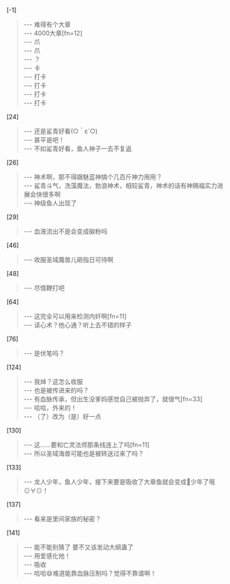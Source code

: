 
[-1] 
>--- 难得有个大章<br>
>--- 4000大章[fn=12]<br>
>--- 爪<br>
>--- 爪<br>
>--- ？<br>
>--- 卡<br>
>--- 打卡<br>
>--- 打卡<br>
>--- 打卡<br>
>--- 打卡<br>

[24] 
>--- 还是鲨青好看(○｀ε´○)<br>
>--- 甚平是吧！<br>
>--- 不如鲨青好看，鱼人神子一去不复返<br>

[26] 
>--- 神术啊，那不得跟魅蓝神搞个几百斤神力用用？<br>
>--- 鲨青斗气，洗藻魔法，勃浪神术，相较鲨青，神术的话有神赐福实力进展会快很多啊<br>
>--- 神级鱼人出现了<br>

[29] 
>--- 血液流出不是会变成碳粉吗<br>

[46] 
>--- 收服圣域魔兽儿砸指日可待啊<br>

[48] 
>--- 尽情鞭打吧<br>

[64] 
>--- 这完全可以用来检测内奸啊[fn=11]<br>
>--- 读心术？他心通？听上去不错的样子<br>

[76] 
>--- 是伏笔吗？<br>

[124] 
>--- 我焯？这怎么收服<br>
>--- 也是被传进来的吗？<br>
>--- 有血脉传承，但出生没爹妈感觉自己被抛弃了，就很气[fn=33]<br>
>--- 哈哈，外来的！<br>
>--- （了）改为（是）好一点<br>

[130] 
>--- 这……要和亡灵法师那条线连上了吗[fn=11]<br>
>--- 所以圣域海兽可能也是被转送过来了吗？<br>

[133] 
>--- 龙人少年，鱼人少年，接下来要是吸收了大章鱼就会变成🐙少年了哦⊙∀⊙！<br>

[137] 
>--- 看来是里间家族的秘密？<br>

[141] 
>--- 能不能别猜了 要不又该发动大纲蛊了<br>
>--- 用爱感化他！<br>
>--- 吸收<br>
>--- 哈哈😄难道能靠血脉压制吗？觉得不靠谱啊！<br>
